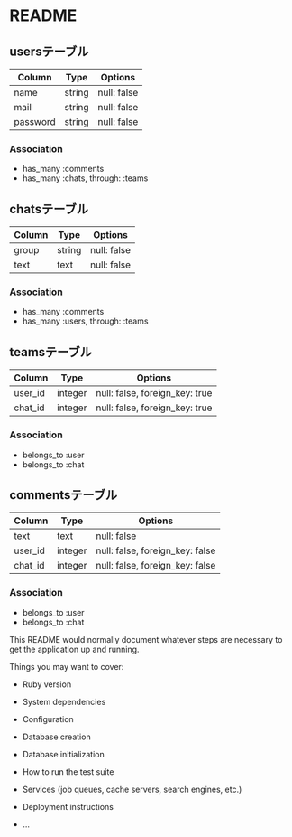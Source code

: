 # README

## usersテーブル
|Column|Type|Options|
|------|----|-------|
|name|string|null: false|
|mail|string|null: false|
|password|string|null: false|
### Association
- has_many :comments
- has_many :chats, through:  :teams

## chatsテーブル
|Column|Type|Options|
|------|----|-------|
|group|string|null: false|
|text|text|null: false|
### Association
- has_many :comments
- has_many :users, through: :teams

## teamsテーブル
|Column|Type|Options|
|------|----|-------|
|user_id|integer|null: false, foreign_key: true|
|chat_id|integer|null: false, foreign_key: true|
### Association
- belongs_to :user
- belongs_to :chat

## commentsテーブル
|Column|Type|Options|
|------|----|-------|
|text|text|null: false|
|user_id|integer|null: false, foreign_key: false|
|chat_id|integer|null: false, foreign_key: false|
### Association
- belongs_to :user
- belongs_to :chat


This README would normally document whatever steps are necessary to get the
application up and running.

Things you may want to cover:

* Ruby version

* System dependencies

* Configuration

* Database creation

* Database initialization

* How to run the test suite

* Services (job queues, cache servers, search engines, etc.)

* Deployment instructions

* ...
